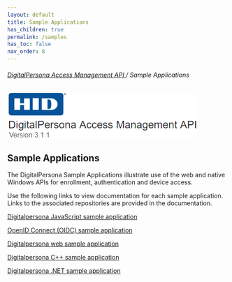 ```yaml
---
layout: default
title: Sample Applications
has_children: true
permalink: /samples
has_toc: false
nav_order: 8
---
```


###### [DigitalPersona Access Management API ](https://lenhodgeman.github.io/digitalpersona-access-management-api/)/ Sample Applications


![](../assets/HID-logo.png)  

## Sample Applications

The DigitalPersona Sample Applications illustrate use of the web and native Windows APIs for enrollment, authentication and device access.

Use the following links to view documentation for each sample application. Links to the associated repositories are provided in the documentation.

[Digitalpersona JavaScript sample application](https://lenhodgeman.github.io/digitalpersona-javascript-sample-app/)

[OpenID Connect (OIDC) sample application](https://lenhodgeman.github.io/digitalpersona-oidc-sample-app/)

[Digitalpersona web sample application](https://lenhodgeman.github.io/digitalpersona-web-sample/)

[Digitalpersona C++ sample application](https://lenhodgeman.github.io/digitalpersona-native-samples/)

[Digitalpersona .NET sample application](https://lenhodgeman.github.io/digitalpersona-native-samples/)
